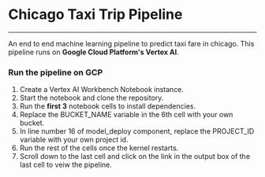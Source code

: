 # Chicago Taxi Trip Pipeline
---
An end to end machine learning pipeline to predict taxi fare in chicago. This pipeline runs on **Google Cloud Platform's Vertex AI**.

### Run the pipeline on GCP
1) Create a Vertex AI Workbench Notebook instance.
1) Start the notebook and clone the repository.
1) Run the **first 3** notebook cells to install dependencies.
1) Replace the BUCKET_NAME variable in the 6th cell with your own bucket.
1) In line number 16 of model_deploy component, replace the PROJECT_ID variable with your own project id.
1) Run the rest of the cells once the kernel restarts. 
1) Scroll down to the last cell and click on the link in the output box of the last cell to veiw the pipeline.
